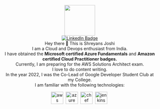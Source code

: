 <div id="header" align="center">
  <img src="https://media.giphy.com/media/M9gbBd9nbDrOTu1Mqx/giphy.gif" width="100"/>

</div>
<div id="badges" align="center">
  <a href="https://www.linkedin.com/in/shreyans-joshi-0807a7211/">
    <img src="https://img.shields.io/badge/LinkedIn-blue?style=for-the-badge&logo=linkedin&logoColor=white" alt="LinkedIn Badge"/>
  </a>

</div>
<div align="center">Hey there 👋
This is Shreyans Joshi</br>
I am a Cloud and Devops enthusiast from India.</br>
I have obtained the <strong>Microsoft certified Azure Fundamentals</strong> and <strong>Amazon certified Cloud Practitioner badges.</strong></br>
Currently, I am preparing for the AWS Solutions Architect exam.</br>
I love to do content writing.</br> 
In the year 2022, I was the Co-Lead of Google Developer Student Club at my College.</br>
I am familiar with the following technologies:

  <img src="https://a0.awsstatic.com/libra-css/images/logos/aws_logo_smile_1200x630.png" title="aws" width="40" height="40"/>&nbsp;
  <img src="https://th.bing.com/th/id/OIP.YKENnQoVLxdj5twTXB0hCQHaHa?w=203&h=203&c=7&r=0&o=5&dpr=1.3&pid=1.7" title="azure" width="40" height="40" />&nbsp;
  <img src="https://th.bing.com/th/id/OIP.503qr0zfvKj8gpv30NLoiQAAAA?w=211&h=180&c=7&r=0&o=5&dpr=1.3&pid=1.7" title="chef" width="40" height="40" />&nbsp;
  <img src="https://th.bing.com/th/id/OIP.I-wbb2aw9q-zzukchMvSVgAAAA?w=189&h=159&c=7&r=0&o=5&dpr=1.3&pid=1.7" title="jenkins" width="40" height="40" />&nbsp;
  
</div>
<!--
**joshishreyans/joshishreyans** is a ✨ _special_ ✨ repository because its `README.md` (this file) appears on your GitHub profile.

Here are some ideas to get you started:

- 🔭 I’m currently working on ...
- 🌱 I’m currently learning ...
- 👯 I’m looking to collaborate on ...
- 🤔 I’m looking for help with ...
- 💬 Ask me about ...
- 📫 How to reach me: ...
- 😄 Pronouns: ...
- ⚡ Fun fact: ...
-->
